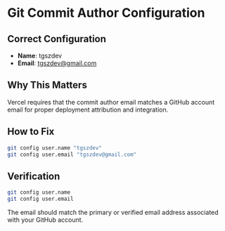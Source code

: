 # Git Commit Author Configuration

## Correct Configuration
- **Name**: tgszdev
- **Email**: tgszdev@gmail.com

## Why This Matters
Vercel requires that the commit author email matches a GitHub account email for proper deployment attribution and integration.

## How to Fix
```bash
git config user.name "tgszdev"
git config user.email "tgszdev@gmail.com"
```

## Verification
```bash
git config user.name
git config user.email
```

The email should match the primary or verified email address associated with your GitHub account.